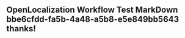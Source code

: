 <properties
ms.topic="hero-topic1"
ms.test1="hero-topic"
ms.test2="test"/>

## OpenLocalization Workflow Test MarkDown bbe6cfdd-fa5b-4a48-a5b8-e5e849bb5643 thanks!
